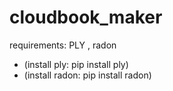 # cloudbook_maker
requirements: PLY , radon
  - (install ply: pip install ply)
  - (install radon: pip install radon)
